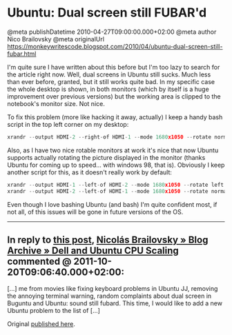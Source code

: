 # Ubuntu: Dual screen still FUBAR'd

@meta publishDatetime 2010-04-27T09:00:00.000+02:00
@meta author Nico Brailovsky
@meta originalUrl https://monkeywritescode.blogspot.com/2010/04/ubuntu-dual-screen-still-fubar.html

I'm quite sure I have written about this before but I'm too lazy to search for the article right now. Well, dual screens in Ubuntu still sucks. Much less than ever before, granted, but it still works quite bad. In my specific case the whole desktop is shown, in both monitors (which by itself is a huge improvement over previous versions) but the working area is clipped to the notebook's monitor size. Not nice.

To fix this problem (more like hacking it away, actually) I keep a handy bash script in the top left corner on my desktop:

```c++
xrandr --output HDMI-2 --right-of HDMI-1 --mode 1680x1050 --rotate normal
```

Also, as I have two nice rotable monitors at work it's nice that now Ubuntu supports actually rotating the picture displayed in the monitor (thanks Ubuntu for coming up to speed... with windows 98, that is). Obviously I keep another script for this, as it doesn't really work by default:

```c++
xrandr --output HDMI-1 --left-of HDMI-2 --mode 1680x1050 --rotate left
xrandr --output HDMI-2 --left-of HDMI-1 --mode 1680x1050 --rotate normal
```

Even though I love bashing Ubuntu (and bash) I'm quite confident most, if not all, of this issues will be gone in future versions of the OS.


---
## In reply to [this post](), [Nicolás Brailovsky » Blog Archive » Dell and Ubuntu CPU Scaling](/md_blog/2011/1020_DellandUbuntuCPUScaling.md) commented @ 2011-10-20T09:06:40.000+02:00:

[...] me from movies like fixing keyboard problems in Ubuntu JJ, removing the annoying terminal warning, random complaints about dual screen in Buguntu and Ubuntu: sound still fubard. This time, I would like to add a new Ubuntu problem to the list of [...]

Original [published here](/md_blog/2010/0427_UbuntuDualscreenstillFUBARd.md).
